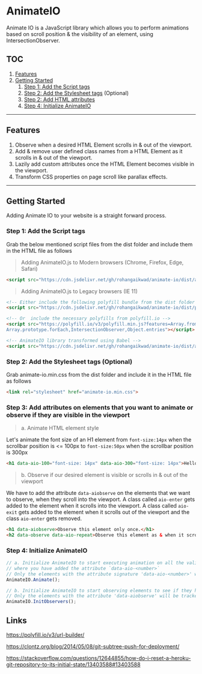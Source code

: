 # AnimateIO
Animate IO is a JavaScript library which allows you to perform animations based on scroll position & the visibility of an element, using IntersectionObserver.

## TOC
1. [Features](#features)
1. [Getting Started](#getting-started)
    1. [Step 1: Add the Script tags](#step-1-add-the-script-tags)
    1. [Step 2: Add the Stylesheet tags](#step-2-add-the-stylesheet-tags-optional) (Optional)
    1. [Step 2: Add HTML attributes](#step-2-add-the-stylesheet-tags-optional)
    1. [Step 4: Initialize AnimateIO](#step-4-initialize-animateio)
---


## Features
  1. Observe when a desired HTML Element scrolls in & out of the viewport. 
  1. Add & remove user defined class names from a HTML Element as it scrolls in & out of the viewport.
  1. Lazily add custom attributes once the HTML Element becomes visible in the viewport.
  1. Transform CSS properties on page scroll like parallax effects.
---

## Getting Started
Adding Animate IO to your website is a straight forward process.

### Step 1: Add the Script tags
Grab the below mentioned script files from the dist folder and include them in the HTML file as follows
> Adding AnimateIO.js to Modern browsers (Chrome, Firefox, Edge, Safari)
```html
<script src="https://cdn.jsdelivr.net/gh/rohangaikwad/animate-io/dist/animate-io.min.js"></script>
```
> Adding AnimateIO.js to Legacy browsers (IE 11)
```html
<!-- Either include the following polyfill bundle from the dist folder -->
<script src="https://cdn.jsdelivr.net/gh/rohangaikwad/animate-io/dist/polyfill.min.js"></script>

<!-- Or  include the necessary polyfills from polyfill.io -->
<script src="https://polyfill.io/v3/polyfill.min.js?features=Array.from,Number.isNaN,
Array.prototype.forEach,IntersectionObserver,Object.entries"></script>

<!-- AnimateIO library transformed using Babel -->
<script src="https://cdn.jsdelivr.net/gh/rohangaikwad/animate-io/dist/animate-io-es2015.min.js"></script>
```

### Step 2: Add the Stylesheet tags (Optional)
Grab animate-io.min.css from the dist folder and include it in the HTML file as follows
```html
<link rel="stylesheet" href="animate-io.min.css">
```

### Step 3: Add attributes on elements that you want to animate or observe if they are visible in the viewport
>a. Animate HTML element style

Let's animate the font size of an H1 element from `font-size:14px` when the scrollbar position is <= 100px to `font-size:50px` when the scrollbar position is 300px
```html
<h1 data-aio-100="font-size: 14px" data-aio-300="font-size: 14px">Hello World</h1>
```

>b. Observe if our desired element is visible or scrolls in & out of the viewport

We have to add the attribute `data-aiobserve` on the elements that we want to observe, when they scroll into the viewport.
A class called `aio-enter` gets added to the element when it scrolls into the viewport. 
A class called `aio-exit` gets added to the element when it scrolls out of the viewport and the class `aio-enter` gets removed.
```html
<h1 data-aiobserve>Observe this element only once.</h1>
<h2 data-observe data-aio-repeat>Observe this element as & when it scrolls in/out of the viewport.</h2>
```

### Step 4: Initialize AnimateIO
```js
// a. Initialize AnimateIO to start executing animation on all the valid elements
// where you have added the attribute `data-aio-<number>`
// Only the elements with the attribute signature 'data-aio-<number>' will be animated
AnimateIO.Animate();

// b. Initialize AnimateIO to start observing elements to see if they have scrolled in/out of the viewport
// Only the elements with the attribute 'data-aiobserve' will be tracked
AnimateIO.InitObservers();
```


## Links
https://polyfill.io/v3/url-builder/

https://clontz.org/blog/2014/05/08/git-subtree-push-for-deployment/

https://stackoverflow.com/questions/12644855/how-do-i-reset-a-heroku-git-repository-to-its-initial-state/13403588#13403588
